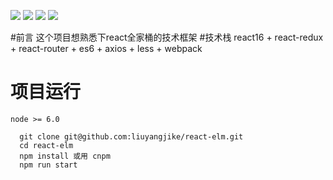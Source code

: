 ![](https://img.shields.io/badge/react-16.8.6-blue.svg)
![](https://img.shields.io/badge/react--redux-4.0.4-green.svg)
![](https://img.shields.io/badge/react--router--dom-5.0.1-f1ddb4.svg)
![](https://img.shields.io/badge/axios-0.19.0-ff69b4.svg)

#前言
这个项目想熟悉下react全家桶的技术框架
#技术栈
react16 + react-redux + react-router + es6 + axios + less + webpack

# 项目运行
`node >= 6.0`
```
  git clone git@github.com:liuyangjike/react-elm.git
  cd react-elm
  npm install 或用 cnpm
  npm run start
```
